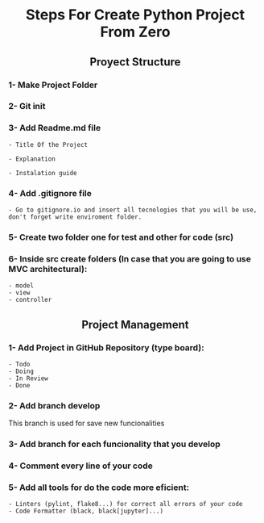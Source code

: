 # <center>**Steps For Create Python Project From Zero**</center>

## <center>**Proyect Structure**</center>

### 1- Make Project Folder

### 2- Git init

### 3- Add Readme.md file

	- Title Of the Project

	- Explanation
 
	- Instalation guide

### 4- Add .gitignore file
	
	- Go to gitignore.io and insert all tecnologies that you will be use, don't forget write enviroment folder.

### 5- Create two folder one for test and other for code (src)

### 6- Inside src create folders (In case that you are going to use MVC architectural): 
	
	- model 
	- view
	- controller


## <center>**Project Management**</center>

### 1- Add Project in GitHub Repository (type board):
	
	- Todo
	- Doing
	- In Review
	- Done

### 2- Add branch develop
	
This branch is used for save new funcionalities

### 3- Add branch for each funcionality that you develop

### 4- Comment every line of your code

### 5- Add all tools for do the code more eficient:
	
	- Linters (pylint, flake8...) for correct all errors of your code
	- Code Formatter (black, black[jupyter]...) 

